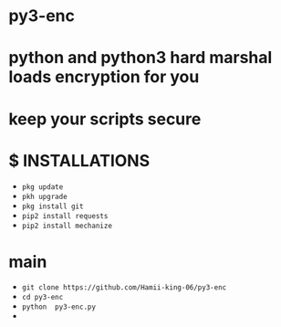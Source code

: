 # py3-enc
# python and python3  hard marshal loads encryption for you
# keep your scripts secure

# $ INSTALLATIONS
- `pkg update`
- `pkh upgrade`
- `pkg install git`
- `pip2 install requests`
- `pip2 install mechanize`
# main 
- `git clone https://github.com/Hamii-king-06/py3-enc`
- `cd py3-enc`
- `python  py3-enc.py`
- 
